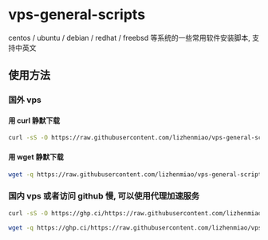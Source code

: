 # vps-general-scripts
centos / ubuntu / debian / redhat / freebsd 等系统的一些常用软件安装脚本, 支持中英文

## 使用方法

### 国外 vps

#### 用 curl 静默下载

```bash
curl -sS -O https://raw.githubusercontent.com/lizhenmiao/vps-general-scripts/main/install_services.sh && chmod +x install_services.sh && ./install_services.sh
```

#### 用 wget 静默下载

```bash
wget -q https://raw.githubusercontent.com/lizhenmiao/vps-general-scripts/main/install_services.sh && chmod +x install_services.sh && ./install_services.sh
```

### 国内 vps 或者访问 github 慢, 可以使用代理加速服务

```bash
curl -sS -O https://ghp.ci/https://raw.githubusercontent.com/lizhenmiao/vps-general-scripts/main/install_services.sh && chmod +x install_services.sh && ./install_services.sh
```

```bash
wget -q https://ghp.ci/https://raw.githubusercontent.com/lizhenmiao/vps-general-scripts/main/install_services.sh && chmod +x install_services.sh && ./install_services.sh
```
